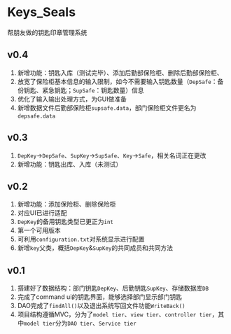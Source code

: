 # Keys_Seals
帮朋友做的钥匙印章管理系统

## v0.4
1. 新增功能：钥匙入库（测试完毕）、添加后勤部保险柜、删除后勤部保险柜、
2. 放宽了保险柜基本信息的输入限制，如今不需要输入钥匙数量（`DepSafe`：备份钥匙、紧急钥匙；`SupSafe`：钥匙数量）信息
3. 优化了输入输出处理方式，为GUI做准备
4. 新增数据文件后勤部保险柜`supsafe.data`，部门保险柜文件更名为`depsafe.data`

## v0.3
1. `DepKey`->`DepSafe`、`SupKey`->`SupSafe`、`Key`->`Safe`，相关名词正在更改
2. 新增功能：钥匙出库、入库（未测试）

## v0.2
1. 新增功能：添加保险柜、删除保险柜
2. 对应UI已进行适配
3. `DepKey`的备用钥匙类型已更正为`int`
4. 第一个可用版本
5. 可利用`configuration.txt`对系统显示进行配置
6. 新增`key`父类，概括`DepKey`&`SupKey`的共同成员和共同方法
 
## v0.1
1. 搭建好了数据结构：部门钥匙`DepKey`、后勤钥匙`SupKey`、存储数据库`DB`  
2. 完成了command ui的钥匙界面，能够选择部门显示部门钥匙  
3. DAO完成了`findAll()`以及退出系统写回文件功能`WriteBack()`  
4. 项目结构遵循MVC，分为了`model tier`、`view tier`、`controller tier`，其中`model tier`分为`DAO tier`、`Service tier`    

